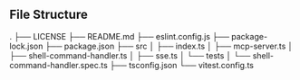## File Structure

.
├── LICENSE
├── README.md
├── eslint.config.js
├── package-lock.json
├── package.json
├── src
│ ├── index.ts
│ ├── mcp-server.ts
│ ├── shell-command-handler.ts
│ ├── sse.ts
│ └── tests
│ └── shell-command-handler.spec.ts
├── tsconfig.json
└── vitest.config.ts
